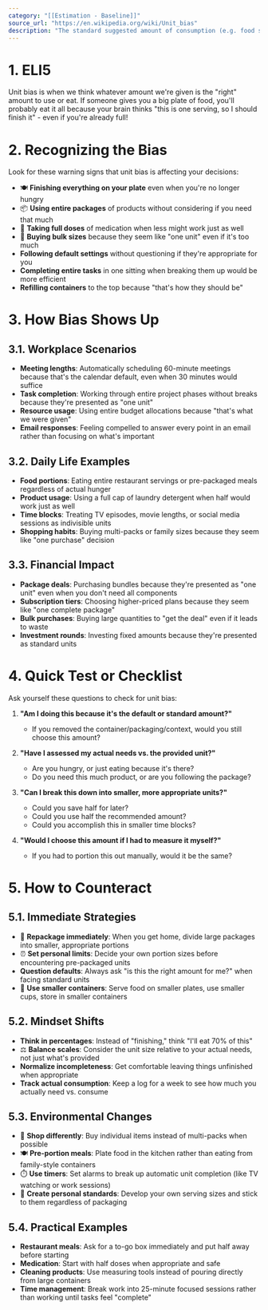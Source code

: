 ```yaml
---
category: "[[Estimation - Baseline]]"
source_url: "https://en.wikipedia.org/wiki/Unit_bias"
description: "The standard suggested amount of consumption (e.g. food serving size) is perceived to be appropriate and a person would consume it all even if it is too much for this particular person"
---
```


# 1. ELI5

Unit bias is when we think whatever amount we're given is the "right" amount to use or eat. If someone gives you a big plate of food, you'll probably eat it all because your brain thinks "this is one serving, so I should finish it" - even if you're already full!

# 2. Recognizing the Bias

Look for these warning signs that unit bias is affecting your decisions:

- 🍽️ **Finishing everything on your plate** even when you're no longer hungry
- 📦 **Using entire packages** of products without considering if you need that much
- 💊 **Taking full doses** of medication when less might work just as well
- 🛒 **Buying bulk sizes** because they seem like "one unit" even if it's too much
- **Following default settings** without questioning if they're appropriate for you
- **Completing entire tasks** in one sitting when breaking them up would be more efficient
- **Refilling containers** to the top because "that's how they should be"

# 3. How Bias Shows Up

## 3.1. Workplace Scenarios

- **Meeting lengths**: Automatically scheduling 60-minute meetings because that's the calendar default, even when 30 minutes would suffice
- **Task completion**: Working through entire project phases without breaks because they're presented as "one unit"
- **Resource usage**: Using entire budget allocations because "that's what we were given"
- **Email responses**: Feeling compelled to answer every point in an email rather than focusing on what's important

## 3.2. Daily Life Examples

- **Food portions**: Eating entire restaurant servings or pre-packaged meals regardless of actual hunger
- **Product usage**: Using a full cap of laundry detergent when half would work just as well
- **Time blocks**: Treating TV episodes, movie lengths, or social media sessions as indivisible units
- **Shopping habits**: Buying multi-packs or family sizes because they seem like "one purchase" decision

## 3.3. Financial Impact

- **Package deals**: Purchasing bundles because they're presented as "one unit" even when you don't need all components
- **Subscription tiers**: Choosing higher-priced plans because they seem like "one complete package"
- **Bulk purchases**: Buying large quantities to "get the deal" even if it leads to waste
- **Investment rounds**: Investing fixed amounts because they're presented as standard units

# 4. Quick Test or Checklist

Ask yourself these questions to check for unit bias:

1. **"Am I doing this because it's the default or standard amount?"**
   - If you removed the container/packaging/context, would you still choose this amount?

2. **"Have I assessed my actual needs vs. the provided unit?"**
   - Are you hungry, or just eating because it's there?
   - Do you need this much product, or are you following the package?

3. **"Can I break this down into smaller, more appropriate units?"**
   - Could you save half for later?
   - Could you use half the recommended amount?
   - Could you accomplish this in smaller time blocks?

4. **"Would I choose this amount if I had to measure it myself?"**
   - If you had to portion this out manually, would it be the same?

# 5. How to Counteract

## 5.1. Immediate Strategies

- 📏 **Repackage immediately**: When you get home, divide large packages into smaller, appropriate portions
- ⏰ **Set personal limits**: Decide your own portion sizes before encountering pre-packaged units
- **Question defaults**: Always ask "is this the right amount for me?" when facing standard units
- 🥫 **Use smaller containers**: Serve food on smaller plates, use smaller cups, store in smaller containers

## 5.2. Mindset Shifts

- **Think in percentages**: Instead of "finishing," think "I'll eat 70% of this"
- ⚖️ **Balance scales**: Consider the unit size relative to your actual needs, not just what's provided
- **Normalize incompleteness**: Get comfortable leaving things unfinished when appropriate
- **Track actual consumption**: Keep a log for a week to see how much you actually need vs. consume

## 5.3. Environmental Changes

- 🛒 **Shop differently**: Buy individual items instead of multi-packs when possible
- 🍽️ **Pre-portion meals**: Plate food in the kitchen rather than eating from family-style containers
- ⏱️ **Use timers**: Set alarms to break up automatic unit completion (like TV watching or work sessions)
- 📝 **Create personal standards**: Develop your own serving sizes and stick to them regardless of packaging

## 5.4. Practical Examples

- **Restaurant meals**: Ask for a to-go box immediately and put half away before starting
- **Medication**: Start with half doses when appropriate and safe
- **Cleaning products**: Use measuring tools instead of pouring directly from large containers
- **Time management**: Break work into 25-minute focused sessions rather than working until tasks feel "complete"